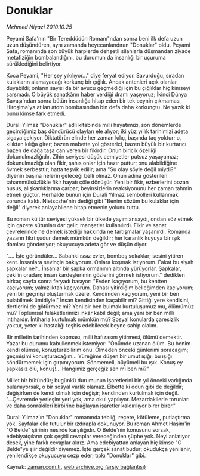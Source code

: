 # Donuklar

*Mehmed Niyazi 2010.10.25*

<td class="news-spot">
<p>Peyami Safa'nın "Bir Tereddüdün Romanı"ndan sonra beni ilk defa uzun uzun düşündüren, aynı zamanda heyecanlandıran "Donuklar" oldu. Peyami Safa, romanında son büyük harplerde dehşetli silahlarla düşmandan ziyade metafiziğin bombalandığını, bu durumun da insanlığı bir uçuruma sürüklediğini belirtiyor.</p>
<p><p>Koca Peyami, "Her şey yıkılıyor..." diye feryat ediyor. Savurduğu, sıradan kulakların alamayacağı korkunç bir çığlık. Ancak antenleri açık olanlar duyabildi; onların sayısı da bir avucu geçmediği için bu çığlıklar hiç kimseyi sarsmadı. O büyük sanatkârın haber verdiği dramı yaşıyoruz; İkinci Dünya Savaşı'ndan sonra bütün insanlığa hitap eden bir tek beynin çıkmaması, Hiroşima'ya atılan atom bombasından bin defa daha korkunçtu. Ne yazık ki bunu kimse fark etmedi.
<p> Durali Yılmaz "Donuklar" adlı kitabında milli hayatımızı, son dönemlerde geçirdiğimiz baş döndürücü olayları ele alıyor; iki yüz yıllık tarihimizi adeta sigaya çekiyor. Diktatörün elinde her zaman kılıç, başında taç yoktur; o, kılıktan kılığa girer; bazen mabette yol gösterici, bazen büyük bir kurtarıcı bazen de dağa taşa can veren bir fikirdir. Onun biricik özelliği dokunulmazlığıdır. Zihin seviyesi düşük cemiyetler putsuz yaşayamaz; dokunulmazlığı olan fikir, şahıs onlar için hazır puttur; onu alabildiğine övmek serbesttir; hatta teşvik edilir; ama "Şu olay şöyle değil miydi?" diyenin başına nelerin geleceği belli olmaz. Onun adına gösterilen tahammülsüzlükle fikir hayatı çöle dönüşür. Yeni bir fikir, ezberlerini bozan husus, alışkanlıklarına çarpar; beyinsizlerin reaksiyonunu her zaman tahmin etmek güçtür. Herhalde bunun için Durali Yılmaz sembolleri kullanmak zorunda kaldı. Nietsczhe'nin dediği gibi "Benim sözüm bu kulaklar için değil" diyerek anlayabilene hitap etmenin yolunu tuttu.
<p> Bu roman kültür seviyesi yüksek bir ülkede yayımlansaydı, ondan söz etmek için gazete sütunları dar gelir, manşetler kullanılırdı. Fikir ve sanat çevrelerinde ne demek istediği hakkında ne tartışmalar yaşanırdı. Romanda yazarın fikri şudur demek mümkün değildir; her karanlık kuyuya bir ışık damlası gönderiyor; okuyucuya adeta gör ve düşün diyor.
<p> ".... İşte göründüler... Sabahki ıssız evler, bomboş sokaklar; sesini yitiren kent. İnsanlara sevinçle bakıyorum. Onlara koşmak istiyorum. Fakat bu siyah şapkalar ne?.. İnsanlar bir şapka ormanının altında yürüyorlar. Şapkalar, çekilin oradan; insan kardeşlerimin gözlerini görmek istiyorum." dedikten birkaç sayfa sonra feryadı basıyor: "Evden kaçıyorum, bu kentten kaçıyorum; yalnızlıktan kaçıyorum. Dahası yitirdiğim belleğimden kaçıyorum; yeni bir geçmişi oluşturmak üzere. Kendimden kaçıyorum, yeni bir ben bulabilmek ümidiyle." İnsan kendisinden kaçabilir mi? Gittiği yere kendisini, dertlerini de götürmez mi? Yeni bir ben bulmak kurtuluşumuz mu, ölümümüz mü? Toplumsal felaketlerimizi inkâr kabil değil; ama yeni bir ben milli intihardır. İntiharla kurtulmak mümkün mü? Sosyal konularda çaresizlik yoktur, yeter ki hastalığı teşhis edebilecek beyne sahip olalım.
<p> Bir milletin tarihinden kopması, milli hafızasını yitirmesi, ölümü demektir. Yazar bu durumu kabullenmek istemiyor: "Önümde uzanan ölüm. Bu benim kendi ölümse, konuşturabilirim onu. Ölmeden önceki günlerimi soracağım; geçmişimi konuşturacağım... Yüreğime düşen bir umut ışığı; bu ışığı söndürmemek için çırpınıyorum. Sönmemeli, büyümeli bu ışık. Konuş ey şapkasız ölü, konuş!... Hangimiz gerçeğiz sen mi ben mi?"
<p> Millet bir bütündür; bugünkü durumunun işaretlerini bin yıl önceki varlığında bulamıyorsak, o bir sosyal varlık olamaz. Elbette ki odun gibi de değildir; değişirken de kendi olmak için değişir; kendinden kurtulmak için değil. "...Çevremde yerleşim yeri yok, ama okul yapılıyor. Mezardakilerle torunları ve daha sonrakileri birbirine bağlayan işaretler kaldırılıyor birer birer."
<p> Durali Yılmaz'ın "Donuklar" romanında tebliğ, reçete, kötüleme, putlaştırma yok. Sayfalar elle tutulur bir ızdırapla dokunuyor. Bu roman Ahmet Haşim'in "O Belde" şiirinin nesirde karşılığıdır. O Belde'nin konusunu sorsak, edebiyatçıların çok çeşitli cevaplar vereceğinden şüphe yok. Neyi anlatıyor desek, yine farklı cevaplar alırız. Ama edebiyattan anlayan hiç kimse "O Belde"ye şiir değildir diyemez. İşte gerçek sanat budur; okudukça yenilenir, yenilendikçe okuyucuyu cezp eder; tıpkı "Donuklar" gibi.</p>
<a href="http://web.archive.org/web/20101130032219/mailto:m.niyazi@zaman.com.tr">
</a></p></p></p></p></p></p></p></td>

Kaynak: [zaman.com.tr](http://zaman.com.tr/yazar.do?yazino=1044561), [web.archive.org (arşiv bağlantısı)](http://web.archive.org/web/20101130032219/http://zaman.com.tr/yazar.do?yazino=1044561)
